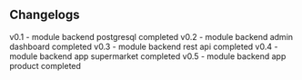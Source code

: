 

## Changelogs
v0.1 - module backend postgresql completed
v0.2 - module backend admin dashboard completed
v0.3 - module backend rest api completed
v0.4 - module backend app supermarket completed
v0.5 - module backend app product completed
